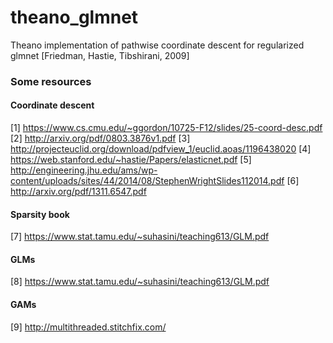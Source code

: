 # theano_glmnet
Theano implementation of pathwise coordinate descent for regularized glmnet [Friedman, Hastie, Tibshirani, 2009]

### Some resources

#### Coordinate descent
[1] https://www.cs.cmu.edu/~ggordon/10725-F12/slides/25-coord-desc.pdf
[2] http://arxiv.org/pdf/0803.3876v1.pdf
[3] http://projecteuclid.org/download/pdfview_1/euclid.aoas/1196438020
[4] https://web.stanford.edu/~hastie/Papers/elasticnet.pdf
[5] http://engineering.jhu.edu/ams/wp-content/uploads/sites/44/2014/08/StephenWrightSlides112014.pdf
[6] http://arxiv.org/pdf/1311.6547.pdf

#### Sparsity book
[7] https://www.stat.tamu.edu/~suhasini/teaching613/GLM.pdf

#### GLMs
[8] https://www.stat.tamu.edu/~suhasini/teaching613/GLM.pdf

#### GAMs
[9] http://multithreaded.stitchfix.com/

